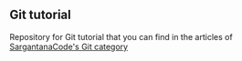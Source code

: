 ## Git tutorial
Repository for Git tutorial that you can find in the articles of [SargantanaCode's Git category](https://sargantanacode.es/en/category/git)

